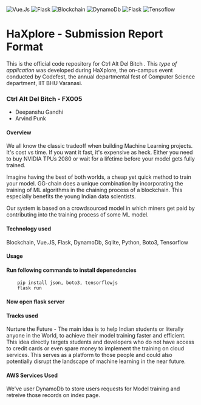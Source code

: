 ![Vue.Js](https://img.shields.io/badge/Vue.Js-blue.svg)
![Flask](https://img.shields.io/badge/Flask-green.svg)
![Blockchain](https://img.shields.io/badge/Blockchain-orange.svg)
![DynamoDb](https://img.shields.io/badge/DynamoDb-purple.svg)
![Flask](https://img.shields.io/badge/Flask-grey.svg)
![Tensoflow](https://img.shields.io/badge/Tensorflow-orange.svg)
# HaXplore - Submission Report Format

This is the official code repository for Ctrl Alt Del Bitch . This _type of application_ was developed during HaXplore, 
the on-campus event conducted by Codefest, the annual departmental fest of Computer Science department, IIT BHU Varanasi.

### Ctrl Alt Del Bitch - FX005

* Deepanshu Gandhi
* Arvind Punk

#### Overview

We all know the classic tradeoff when building Machine Learning projects. It's cost vs time. If you want it fast, it's expensive as heck. Either you need to buy NVIDIA TPUs 2080 or wait for a lifetime before your model gets fully trained.

Imagine having the best of both worlds, a cheap yet quick method to train your model. GG-chain does a unique combination by incorporating the training of ML algorithms in the chaining process of a blockchain. This especially benefits the young Indian data scientists.

Our system is based on a crowdsourced model in which miners get paid by contributing into the training process of some ML model.

#### Technology used

Blockchain, Vue.JS, Flask, DynamoDb, Sqlite, Python, Boto3, Tensorflow



#### Usage

#### Run following commands to install depenedencies
```
    pip install json, boto3, tensorflowjs
    flask run
```
#### Now open flask server

#### Tracks used

Nurture the Future - The main idea is to help Indian students or literally anyone in the World, to achieve their model training faster and efficient. This idea directly targets students and developers who do not have access to credit cards or even spare money to implement the training on cloud services. This serves as a platform to those people and could also potentially disrupt the landscape of machine learning in the near future. 

#### AWS Services Used

We've user DynamoDb to store users requests for Model training and retreive those records on index page.




